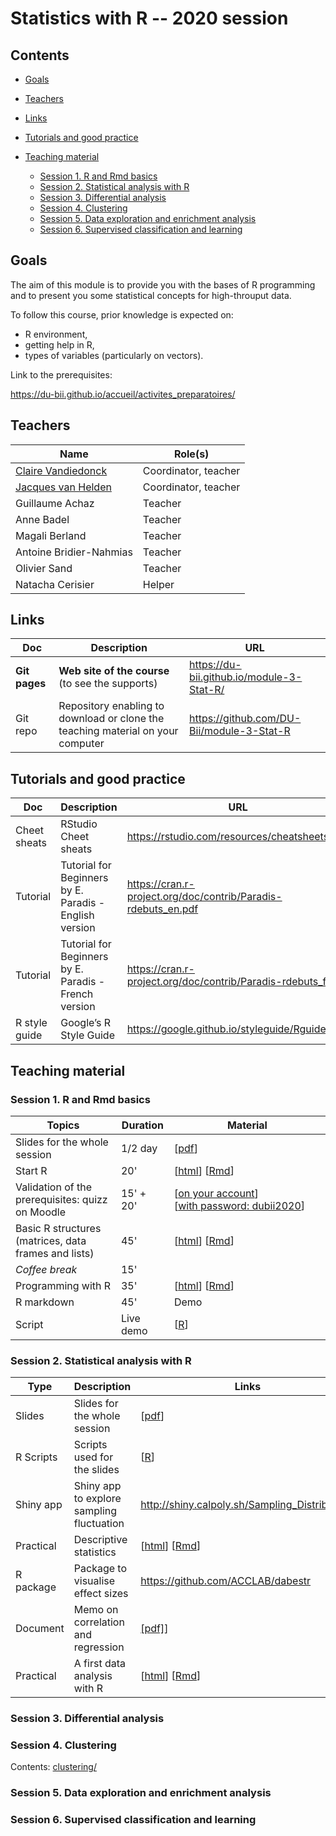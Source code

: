 # Statistics with R -- 2020 session


## Contents

- [Goals](#goals)
- [Teachers](#teachers)
- [Links](#links)
- [Tutorials and good practice](#tutorials-and-good-practice)
- [Teaching material](#teaching-material)

    - [Session 1. R and Rmd basics](#session-1-r-and-rmd-basics)
    - [Session 2. Statistical analysis with R](#session-2-statistical-analysis-with-r)
    - [Session 3. Differential analysis](#session-3-differential-analysis)
    - [Session 4. Clustering](clustering/)
    - [Session 5. Data exploration and enrichment analysis](#session-5-data-exploration-and-enrichment-analysis)
    - [Session 6. Supervised classification and learning](#session-6-supervised-classification-and-learning)

## Goals

The aim of this module is to provide you with the bases of R programming and to present you some statistical concepts for high-throuput data.

To follow this course, prior knowledge is expected on: 

- R environment, 
- getting help in R,
- types of variables (particularly on vectors).

Link to the prerequisites: 

<https://du-bii.github.io/accueil/activites_preparatoires/>


## Teachers

| Name  | Role(s) |
|-----------------------------|----------------|
| [Claire Vandiedonck](https://orcid.org/0000-0002-6669-6923) | Coordinator, teacher |
| [Jacques van Helden](https://orcid.org/0000-0002-8799-8584) | Coordinator, teacher |
| Guillaume Achaz | Teacher |
| Anne Badel | Teacher |
| Magali Berland | Teacher |
| Antoine Bridier-Nahmias | Teacher |
| Olivier Sand | Teacher |
| Natacha Cerisier | Helper |


## Links

| Doc | Description |URL |
|---------|---------------------------|---------------------------------------|
| **Git pages** | **Web site of the course**  (to see the supports) | <https://du-bii.github.io/module-3-Stat-R/> | 
| Git repo | Repository enabling to download or clone the teaching material on your computer | <https://github.com/DU-Bii/module-3-Stat-R> |


## Tutorials and good practice

| Doc | Description |URL |
|------------|-------------------------------|---------------------------------------|
| Cheet sheats | RStudio Cheet sheats | <https://rstudio.com/resources/cheatsheets/> |
| Tutorial | Tutorial for Beginners by E. Paradis - English version | <https://cran.r-project.org/doc/contrib/Paradis-rdebuts_en.pdf> |
| Tutorial | Tutorial for Beginners by E. Paradis - French version | <https://cran.r-project.org/doc/contrib/Paradis-rdebuts_fr.pdf> |
| R style guide | Google’s R Style Guide  | <https://google.github.io/styleguide/Rguide.html> |


## Teaching material

### Session 1. R and Rmd basics


| Topics |  Duration | Material |
|---------------------------------|----------|-------------|
| Slides for the whole session | 1/2 day | [[pdf](slides/DUBii_R_Session_1.pdf)] |   
| Start R | 20'  | [[html](practicals/1.01_start-R/start-R.html)] [[Rmd](practicals/1.01_start-R/start-R.Rmd)]  |
| Validation of the prerequisites: quizz on Moodle | 15' + 20' | [[on your account](https://moodlesupd.script.univ-paris-diderot.fr/course/view.php?id=10629)] [[with password: dubii2020](https://moodlesupd.script.univ-paris-diderot.fr/course/view.php?id=13420)] |
| Basic R structures (matrices, data frames and lists) | 45'  | [[html](practicals/R-structures/basic_R-structures.html)] [[Rmd](https://raw.githubusercontent.com/DU-Bii/module-3-Stat-R/master/stat-R_2020/practicals/R-structures/basic_R-structures.Rmd)] |  
| *Coffee break* | 15' | |
| Programming with R | 35' |  [[html](practicals/R-programming_intro/R-programming_intro.html)] [[Rmd](https://raw.githubusercontent.com/DU-Bii/module-3-Stat-R/master/stat-R_2020/practicals/R-programming_intro/R-programming_intro.Rmd)] |
| R markdown | 45' | Demo |
| Script | Live demo | [[R](scripts/live_demo_session_1.R)] |

### Session 2. Statistical analysis with R


| Type |  Description | Links |
|-----------|------------------------------|-----------------------------|
| Slides | Slides for the whole session | [[pdf](slides/DUBii_R_Session_2.pdf)] |
| R Scripts | Scripts used for the slides | [[R](scripts/DUBii_R_Session_2.R)] |
| Shiny app | Shiny app to explore sampling fluctuation | <http://shiny.calpoly.sh/Sampling_Distribution/> |
| Practical | Descriptive statistics | [[html](practicals/descriptive-statistics/descriptive-statistics.html)] [[Rmd](https://raw.githubusercontent.com/DU-Bii/module-3-Stat-R/master/stat-R_2020/practicals/descriptive-statistics/descriptive-statistics.Rmd)] |
| R package | Package to visualise effect sizes | <https://github.com/ACCLAB/dabestr> |
| Document | Memo on correlation and regression | [[pdf]](documents/CovCorReg.pdf)] |
| Practical | A first data analysis with R | [[html](practicals/first-data-analysis/A_first_data_analysis.html)] [[Rmd](https://raw.githubusercontent.com/DU-Bii/module-3-Stat-R/master/stat-R_2020/practicals/first-data-analysis/A_first_data_analysis.Rmd)] |



### Session 3. Differential analysis

### Session 4. Clustering

Contents: [clustering/](clustering/)

### Session 5. Data exploration and enrichment analysis

### Session 6. Supervised classification and learning



